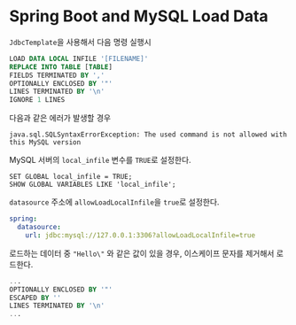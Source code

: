 # Spring Boot and MySQL Load Data

`JdbcTemplate`을 사용해서 다음 명령 실행시

```sql
LOAD DATA LOCAL INFILE '[FILENAME]'
REPLACE INTO TABLE [TABLE]
FIELDS TERMINATED BY ','
OPTIONALLY ENCLOSED BY '"'
LINES TERMINATED BY '\n'
IGNORE 1 LINES
```

다음과 같은 에러가 발생할 경우

    java.sql.SQLSyntaxErrorException: The used command is not allowed with this MySQL version

MySQL 서버의 `local_infile` 변수를 `TRUE`로 설정한다.

    SET GLOBAL local_infile = TRUE;
    SHOW GLOBAL VARIABLES LIKE 'local_infile';

`datasource` 주소에 `allowLoadLocalInfile`을 `true`로 설정한다.

```yaml
spring:
  datasource:
    url: jdbc:mysql://127.0.0.1:3306?allowLoadLocalInfile=true
```

로드하는 데이터 중 `"Hello\"` 와 같은 값이 있을 경우, 이스케이프 문자를 제거해서 로드한다.

```sql
...
OPTIONALLY ENCLOSED BY '"'
ESCAPED BY ''
LINES TERMINATED BY '\n'
...
```